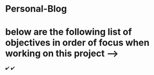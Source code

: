 # Personal-Blog

# below are the following list of objectives in order of focus when working on this project -->
<!-- Objective 1: make a basic empty blogpost propely styled  -->✔️
<!-- Objective 2: make a basic empty Infor Submissions form -->✔️
<!-- Objective 3: created a button that switch between pages -->
<!-- Objective 4: create a light and dark mode toggle for atleast one page -->
<!-- Objective 5: create a working submissions box -->